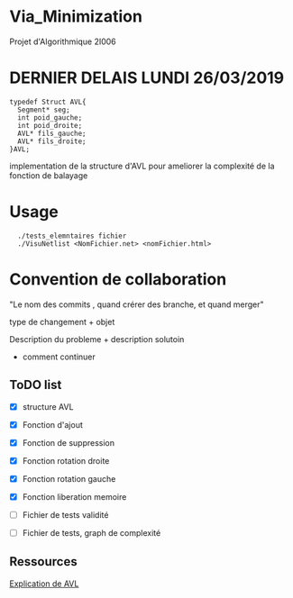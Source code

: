 # Via_Minimization
Projet d'Algorithmique 2I006
# DERNIER DELAIS LUNDI 26/03/2019
```
typedef Struct AVL{
  Segment* seg;
  int poid_gauche;
  int poid_droite;
  AVL* fils_gauche;
  AVL* fils_droite;
}AVL;
```
implementation de la structure d'AVL pour ameliorer la complexité de la fonction de balayage

# Usage
```
  ./tests_elemntaires fichier
  ./VisuNetlist <NomFichier.net> <nomFichier.html>
```

# Convention de collaboration

"Le nom des commits , quand crérer des branche, et quand merger"

type de changement + objet

Description du probleme + description solutoin
+ comment continuer

## ToDO list
- [X] structure AVL
- [X] Fonction d'ajout
- [X] Fonction de suppression
- [X] Fonction rotation droite
- [X] Fonction rotation gauche
- [X] Fonction liberation memoire
- [ ] Fichier de tests validité
- [ ] Fichier de tests, graph de complexité


## Ressources
<a href="http://igm.univ-mlv.fr/~mac/ENS/DOC/arbravl_7.pdf">Explication de AVL</a>

